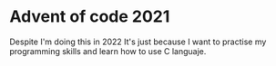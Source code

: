 
# Advent of code 2021

Despite I'm doing this in 2022 It's just because I want to practise my
programming skills and learn how to use C languaje.
